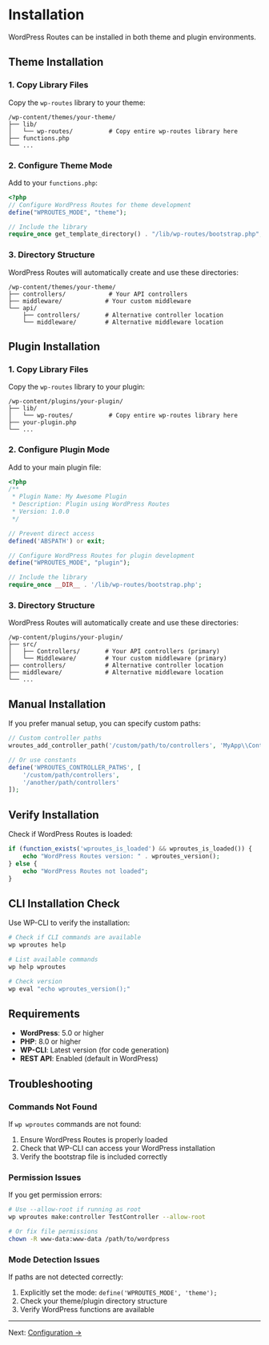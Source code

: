 # Installation

WordPress Routes can be installed in both theme and plugin environments.

## Theme Installation

### 1. Copy Library Files

Copy the `wp-routes` library to your theme:

```
/wp-content/themes/your-theme/
├── lib/
│   └── wp-routes/          # Copy entire wp-routes library here
├── functions.php
└── ...
```

### 2. Configure Theme Mode

Add to your `functions.php`:

```php
<?php
// Configure WordPress Routes for theme development
define("WPROUTES_MODE", "theme");

// Include the library
require_once get_template_directory() . "/lib/wp-routes/bootstrap.php";
```

### 3. Directory Structure

WordPress Routes will automatically create and use these directories:

```
/wp-content/themes/your-theme/
├── controllers/            # Your API controllers
├── middleware/            # Your custom middleware
└── api/
    ├── controllers/       # Alternative controller location
    └── middleware/        # Alternative middleware location
```

## Plugin Installation

### 1. Copy Library Files

Copy the `wp-routes` library to your plugin:

```
/wp-content/plugins/your-plugin/
├── lib/
│   └── wp-routes/          # Copy entire wp-routes library here
├── your-plugin.php
└── ...
```

### 2. Configure Plugin Mode

Add to your main plugin file:

```php
<?php
/**
 * Plugin Name: My Awesome Plugin
 * Description: Plugin using WordPress Routes
 * Version: 1.0.0
 */

// Prevent direct access
defined('ABSPATH') or exit;

// Configure WordPress Routes for plugin development
define("WPROUTES_MODE", "plugin");

// Include the library
require_once __DIR__ . '/lib/wp-routes/bootstrap.php';
```

### 3. Directory Structure

WordPress Routes will automatically create and use these directories:

```
/wp-content/plugins/your-plugin/
├── src/
│   ├── Controllers/       # Your API controllers (primary)
│   └── Middleware/        # Your custom middleware (primary)
├── controllers/           # Alternative controller location
├── middleware/            # Alternative middleware location
└── ...
```

## Manual Installation

If you prefer manual setup, you can specify custom paths:

```php
// Custom controller paths
wroutes_add_controller_path('/custom/path/to/controllers', 'MyApp\\Controllers');

// Or use constants
define('WPROUTES_CONTROLLER_PATHS', [
    '/custom/path/controllers',
    '/another/path/controllers'
]);
```

## Verify Installation

Check if WordPress Routes is loaded:

```php
if (function_exists('wproutes_is_loaded') && wproutes_is_loaded()) {
    echo "WordPress Routes version: " . wproutes_version();
} else {
    echo "WordPress Routes not loaded";
}
```

## CLI Installation Check

Use WP-CLI to verify the installation:

```bash
# Check if CLI commands are available
wp wproutes help

# List available commands
wp help wproutes

# Check version
wp eval "echo wproutes_version();"
```

## Requirements

- **WordPress**: 5.0 or higher
- **PHP**: 8.0 or higher
- **WP-CLI**: Latest version (for code generation)
- **REST API**: Enabled (default in WordPress)

## Troubleshooting

### Commands Not Found

If `wp wproutes` commands are not found:

1. Ensure WordPress Routes is properly loaded
2. Check that WP-CLI can access your WordPress installation
3. Verify the bootstrap file is included correctly

### Permission Issues

If you get permission errors:

```bash
# Use --allow-root if running as root
wp wproutes make:controller TestController --allow-root

# Or fix file permissions
chown -R www-data:www-data /path/to/wordpress
```

### Mode Detection Issues

If paths are not detected correctly:

1. Explicitly set the mode: `define('WPROUTES_MODE', 'theme');`
2. Check your theme/plugin directory structure
3. Verify WordPress functions are available

---

Next: [Configuration →](configuration.md)